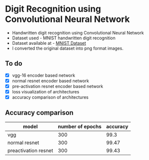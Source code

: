 # Digit Recognition using Convolutional Neural Network

* Handwritten digit recognition using Convolutional Neural Network
* Dataset used - MNIST handwritten digit recognition
* Dataset available at - [MNIST Dataset](http://yann.lecun.com/exdb/mnist/)
* I converted the original dataset into png format images.

## To do
- [x] vgg-16 encoder based network
- [x] normal resnet encoder based network
- [x] pre-activation resnet encoder based network
- [x] loss visualization of architectures
- [x] accuracy comparison of architectures

## Accuracy comparison
model | number of epochs | accuracy
------|------------------|---------
vgg   |       300        |   99.3
normal resnet|    300    |   99.47
preactivation resnet| 300|   99.43 
